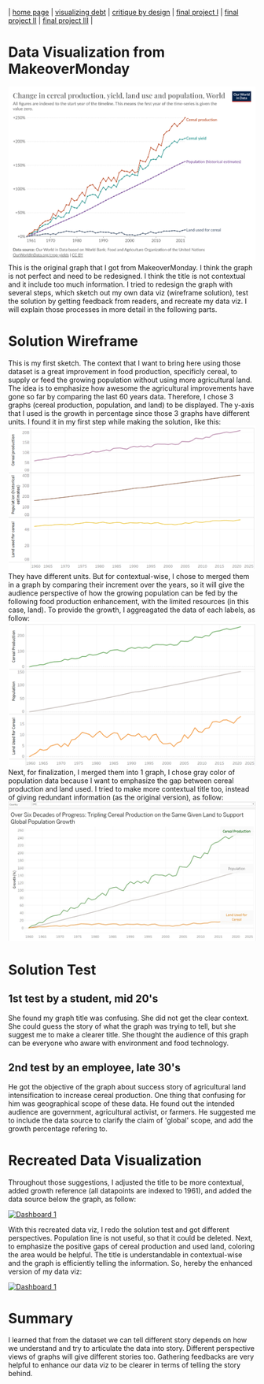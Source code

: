 | [home page](https://asuyanto.github.io/tswd-portfolio/) | [visualizing debt](visualizing-government-debt) | [critique by design](critique-by-design) | [final project I](final-project-part-one) | [final project II](final-project-part-two) | [final project III](final-project-part-three) |

# Data Visualization from MakeoverMonday
![GraphFromMakeoverMonday](index-of-cereal-production-yield-and-land-use.png)
This is the original graph that I got from MakeoverMonday. I think the graph is not perfect and need to be redesigned. I think the title is not contextual and it include too much information. I tried to redesign the graph with several steps, which sketch out my own data viz (wireframe solution), test the solution by getting feedback from readers, and recreate my data viz. I will explain those processes in more detail in the following parts.

# Solution Wireframe
This is my first sketch. The context that I want to bring here using those dataset is a great improvement in food production, specificly cereal, to supply or feed the growing population without using more agricultural land. The idea is to emphasize how awesome the agricultural improvements have gone so far by comparing the last 60 years data.
Therefore, I chose 3 graphs (cereal production, population, and land) to be displayed. The y-axis that I used is the growth in percentage since those 3 graphs have different units. I found it in my first step while making the solution, like this:
![1stWireframe](1stWireframeGraph.png)
They have different units. But for contextual-wise, I chose to merged them in a graph by comparing their increment over the years, so it will give the audience perspective of how the growing population can be fed by the following food production enhancement, with the limited resources (in this case, land). To provide the growth, I aggreagated the data of each labels, as follow:
![2ndWireframe](2ndWireframeGraph.png)
Next, for finalization, I merged them into 1 graph, I chose gray color of population data because I want to emphasize the gap between cereal production and land used. I tried to make more contextual title too, instead of giving redundant information (as the original version), as follow:
![Wireframe](Wireframe_critiquebydesign.jpeg)

# Solution Test
## 1st test by a student, mid 20's
She found my graph title was confusing. She did not get the clear context. She could guess the story of what the graph was trying to tell, but she suggest me to make a clearer title. She thought the audience of this graph can be everyone who aware with environment and food technology.
## 2nd test by an employee, late 30's
He got the objective of the graph about success story of agricultural land intensification to increase cereal production. One thing that confusing for him was geographical scope of these data. He found out the intended audience are government, agricultural activist, or farmers. He suggested me to include the data source to clarify the claim of 'global' scope, and add the growth percentage refering to.

# Recreated Data Visualization
Throughout those suggestions, I adjusted the title to be more contextual, added growth reference (all datapoints are indexed to 1961), and added the data source below the graph, as follow:
<div class='tableauPlaceholder' id='viz1706982747763' style='position: relative'><noscript><a href='#'><img alt='Dashboard 1 ' src='https:&#47;&#47;public.tableau.com&#47;static&#47;images&#47;Gl&#47;Globalcerealproduction&#47;Dashboard1&#47;1_rss.png' style='border: none' /></a></noscript><object class='tableauViz'  style='display:none;'><param name='host_url' value='https%3A%2F%2Fpublic.tableau.com%2F' /> <param name='embed_code_version' value='3' /> <param name='site_root' value='' /><param name='name' value='Globalcerealproduction&#47;Dashboard1' /><param name='tabs' value='no' /><param name='toolbar' value='yes' /><param name='static_image' value='https:&#47;&#47;public.tableau.com&#47;static&#47;images&#47;Gl&#47;Globalcerealproduction&#47;Dashboard1&#47;1.png' /> <param name='animate_transition' value='yes' /><param name='display_static_image' value='yes' /><param name='display_spinner' value='yes' /><param name='display_overlay' value='yes' /><param name='display_count' value='yes' /><param name='language' value='en-US' /><param name='filter' value='publish=yes' /></object></div>
<script type='text/javascript'>
  var divElement = document.getElementById('viz1706982747763');
  var vizElement = divElement.getElementsByTagName('object')[0];
  if ( divElement.offsetWidth > 800 ) { vizElement.style.width='1000px';vizElement.style.height='827px';} 
  else if ( divElement.offsetWidth > 500 ) { vizElement.style.width='1000px';vizElement.style.height='827px';} 
  else { vizElement.style.width='100%';vizElement.style.height='727px';}                     
  var scriptElement = document.createElement('script');                    
  scriptElement.src = 'https://public.tableau.com/javascripts/api/viz_v1.js';
  vizElement.parentNode.insertBefore(scriptElement, vizElement);               
</script>

With this recreated data viz, I redo the solution test and got different perspectives. Population line is not useful, so that it could be deleted. Next, to emphasize the positive gaps of cereal production and used land, coloring the area would be helpful. The title is understandable in contextual-wise and the graph is efficiently telling the information. So, hereby the enhanced version of my data viz:
<div class='tableauPlaceholder' id='viz1707168371781' style='position: relative'><noscript><a href='#'><img alt='Dashboard 1 ' src='https:&#47;&#47;public.tableau.com&#47;static&#47;images&#47;Gl&#47;Globalcerealproduction_050224&#47;Dashboard1&#47;1_rss.png' style='border: none' /></a></noscript><object class='tableauViz'  style='display:none;'><param name='host_url' value='https%3A%2F%2Fpublic.tableau.com%2F' /> <param name='embed_code_version' value='3' /> <param name='site_root' value='' /><param name='name' value='Globalcerealproduction_050224&#47;Dashboard1' /><param name='tabs' value='no' /><param name='toolbar' value='yes' /><param name='static_image' value='https:&#47;&#47;public.tableau.com&#47;static&#47;images&#47;Gl&#47;Globalcerealproduction_050224&#47;Dashboard1&#47;1.png' /> <param name='animate_transition' value='yes' /><param name='display_static_image' value='yes' /><param name='display_spinner' value='yes' /><param name='display_overlay' value='yes' /><param name='display_count' value='yes' /><param name='language' value='en-US' /><param name='filter' value='publish=yes' /></object></div>                
<script type='text/javascript'>                    
  var divElement = document.getElementById('viz1707168371781');                    
  var vizElement = divElement.getElementsByTagName('object')[0];                    
  if ( divElement.offsetWidth > 800 ) { vizElement.style.width='1000px';vizElement.style.height='827px';} 
  else if ( divElement.offsetWidth > 500 ) { vizElement.style.width='1000px';vizElement.style.height='827px';} 
  else { vizElement.style.width='100%';vizElement.style.height='727px';}                     
  var scriptElement = document.createElement('script');                    
  scriptElement.src = 'https://public.tableau.com/javascripts/api/viz_v1.js';                    
  vizElement.parentNode.insertBefore(scriptElement, vizElement);                
</script>

# Summary
I learned that from the dataset we can tell different story depends on how we understand and try to articulate the data into story. Different perspective views of graphs will give different stories too. Gathering feedbacks are very helpful to enhance our data viz to be clearer in terms of telling the story behind.

